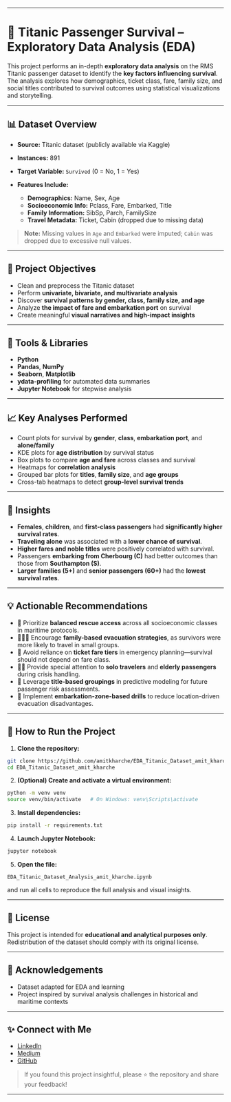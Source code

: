 
---

# 🚢 Titanic Passenger Survival – Exploratory Data Analysis (EDA)

This project performs an in-depth **exploratory data analysis** on the RMS Titanic passenger dataset to identify the **key factors influencing survival**. The analysis explores how demographics, ticket class, fare, family size, and social titles contributed to survival outcomes using statistical visualizations and storytelling.

---

## 📊 Dataset Overview

* **Source:** Titanic dataset (publicly available via Kaggle)
* **Instances:** 891
* **Target Variable:** `Survived` (0 = No, 1 = Yes)
* **Features Include:**

  * **Demographics:** Name, Sex, Age
  * **Socioeconomic Info:** Pclass, Fare, Embarked, Title
  * **Family Information:** SibSp, Parch, FamilySize
  * **Travel Metadata:** Ticket, Cabin (dropped due to missing data)

> **Note:** Missing values in `Age` and `Embarked` were imputed; `Cabin` was dropped due to excessive null values.

---

## 📌 Project Objectives

* Clean and preprocess the Titanic dataset
* Perform **univariate, bivariate, and multivariate analysis**
* Discover **survival patterns by gender, class, family size, and age**
* Analyze **the impact of fare and embarkation port** on survival
* Create meaningful **visual narratives and high-impact insights**

---

## 🔧 Tools & Libraries

* **Python**
* **Pandas**, **NumPy**
* **Seaborn**, **Matplotlib**
* **ydata-profiling** for automated data summaries
* **Jupyter Notebook** for stepwise analysis

---

## 📈 Key Analyses Performed

* Count plots for survival by **gender**, **class**, **embarkation port**, and **alone/family**
* KDE plots for **age distribution** by survival status
* Box plots to compare **age and fare** across classes and survival
* Heatmaps for **correlation analysis**
* Grouped bar plots for **titles**, **family size**, and **age groups**
* Cross-tab heatmaps to detect **group-level survival trends**

---

## 📌 Insights

* **Females**, **children**, and **first-class passengers** had **significantly higher survival rates**.
* **Traveling alone** was associated with a **lower chance of survival**.
* **Higher fares and noble titles** were positively correlated with survival.
* Passengers **embarking from Cherbourg (C)** had better outcomes than those from **Southampton (S)**.
* **Larger families (5+)** and **senior passengers (60+)** had the **lowest survival rates**.

---

## 💡 Actionable Recommendations

* 🛟 Prioritize **balanced rescue access** across all socioeconomic classes in maritime protocols.
* 👨‍👩‍👧 Encourage **family-based evacuation strategies**, as survivors were more likely to travel in small groups.
* 🎫 Avoid reliance on **ticket fare tiers** in emergency planning—survival should not depend on fare class.
* 🧍‍♂️ Provide special attention to **solo travelers** and **elderly passengers** during crisis handling.
* 🧠 Leverage **title-based groupings** in predictive modeling for future passenger risk assessments.
* 🚨 Implement **embarkation-zone-based drills** to reduce location-driven evacuation disadvantages.

---

## 🧪 How to Run the Project

1. **Clone the repository:**

```bash
git clone https://github.com/amitkharche/EDA_Titanic_Dataset_amit_kharche.git
cd EDA_Titanic_Dataset_amit_kharche
```

2. **(Optional) Create and activate a virtual environment:**

```bash
python -m venv venv
source venv/bin/activate   # On Windows: venv\Scripts\activate
```

3. **Install dependencies:**

```bash
pip install -r requirements.txt
```

4. **Launch Jupyter Notebook:**

```bash
jupyter notebook
```

5. **Open the file:**

```
EDA_Titanic_Dataset_Analysis_amit_kharche.ipynb
```

and run all cells to reproduce the full analysis and visual insights.

---

## 📜 License

This project is intended for **educational and analytical purposes only**. Redistribution of the dataset should comply with its original license.

---

## 🤝 Acknowledgements

* Dataset adapted for EDA and learning
* Project inspired by survival analysis challenges in historical and maritime contexts

---

## ✨ Connect with Me

* [LinkedIn](https://www.linkedin.com/in/amit-kharche)
* [Medium](https://medium.com/@amitkharche14)
* [GitHub](https://github.com/amitkharche)

> If you found this project insightful, please ⭐ the repository and share your feedback!

---
